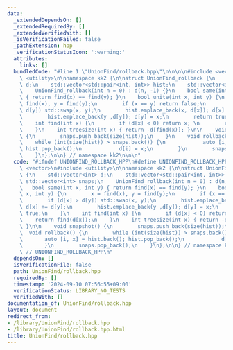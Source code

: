 ```yaml
---
data:
  _extendedDependsOn: []
  _extendedRequiredBy: []
  _extendedVerifiedWith: []
  _isVerificationFailed: false
  _pathExtension: hpp
  _verificationStatusIcon: ':warning:'
  attributes:
    links: []
  bundledCode: "#line 1 \"UnionFind/rollback.hpp\"\n\n\n\n#include <vector>\n#include\
    \ <utility>\n\nnamespace kk2 {\n\nstruct UnionFind_rollback {\n    std::vector<int>\
    \ d;\n    std::vector<std::pair<int, int>> hist;\n    std::vector<int> snaps;\n\
    \    UnionFind_rollback(int n = 0) : d(n, -1) {}\n    bool same(int x, int y)\
    \ { return find(x) == find(y); }\n    bool unite(int x, int y) {\n        x =\
    \ find(x), y = find(y);\n        if (x == y) return false;\n        if (d[x] >\
    \ d[y]) std::swap(x, y);\n        hist.emplace_back(x, d[x]); d[x] += d[y];\n\
    \        hist.emplace_back(y ,d[y]); d[y] = x;\n        return true;\n    }\n\
    \    int find(int x) {\n        if (d[x] < 0) return x; \n        return find(d[x]);\n\
    \    }\n    int treesize(int x) { return -d[find(x)]; }\n\n    void snapshot()\
    \ {\n        snaps.push_back(size(hist));\n    }\n    void rollback() {\n    \
    \    while (int(size(hist)) > snaps.back()) {\n            auto [i, x] = hist.back();\
    \ hist.pop_back();\n            d[i] = x;\n        }\n        snaps.pop_back();\n\
    \    }\n};\n\n} // namespace kk2\n\n\n"
  code: "#ifndef UNIONFIND_ROLLBACK_HPP\n#define UNIONFIND_ROLLBACK_HPP 1\n\n#include\
    \ <vector>\n#include <utility>\n\nnamespace kk2 {\n\nstruct UnionFind_rollback\
    \ {\n    std::vector<int> d;\n    std::vector<std::pair<int, int>> hist;\n   \
    \ std::vector<int> snaps;\n    UnionFind_rollback(int n = 0) : d(n, -1) {}\n \
    \   bool same(int x, int y) { return find(x) == find(y); }\n    bool unite(int\
    \ x, int y) {\n        x = find(x), y = find(y);\n        if (x == y) return false;\n\
    \        if (d[x] > d[y]) std::swap(x, y);\n        hist.emplace_back(x, d[x]);\
    \ d[x] += d[y];\n        hist.emplace_back(y ,d[y]); d[y] = x;\n        return\
    \ true;\n    }\n    int find(int x) {\n        if (d[x] < 0) return x; \n    \
    \    return find(d[x]);\n    }\n    int treesize(int x) { return -d[find(x)];\
    \ }\n\n    void snapshot() {\n        snaps.push_back(size(hist));\n    }\n  \
    \  void rollback() {\n        while (int(size(hist)) > snaps.back()) {\n     \
    \       auto [i, x] = hist.back(); hist.pop_back();\n            d[i] = x;\n \
    \       }\n        snaps.pop_back();\n    }\n};\n\n} // namespace kk2\n\n#endif\
    \ // UNIONFIND_ROLLBACK_HPP\n"
  dependsOn: []
  isVerificationFile: false
  path: UnionFind/rollback.hpp
  requiredBy: []
  timestamp: '2024-09-10 07:56:55+09:00'
  verificationStatus: LIBRARY_NO_TESTS
  verifiedWith: []
documentation_of: UnionFind/rollback.hpp
layout: document
redirect_from:
- /library/UnionFind/rollback.hpp
- /library/UnionFind/rollback.hpp.html
title: UnionFind/rollback.hpp
---
```

